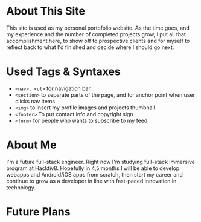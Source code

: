 # About This Site
This site is used as my personal portofolio website. As the time goes, and my experience and the number of completed projects grow, I put all that accomplishment here, to show off to prospective clients and for myself to reflect back to what I'd finished and decide where I should go next.
# Used Tags & Syntaxes
* `<nav>, <ul>` for navigation bar
* `<section>` to separate parts of the page, and for anchor point when user clicks nav items
* `<img>` to insert my profile images and projects thumbnail
* `<footer>` To put contact info and copyright sign
* `<form>` for people who wants to subscribe to my feed
# About Me
I'm a future full-stack engineer. Right now I'm studying full-stack immersive program at Hacktiv8. Hopefully in 4,5 months I will be able to develop webapps and Android/iOS apps from scratch, then start my career and continue to grow as a developer in line with fast-paced innovation in technology.
# Future Plans